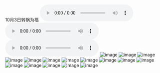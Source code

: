 10月3日转祸为福
<audio controls src="./转祸为福_1.m4a"></audio>
<audio controls src="./转祸为福_2.m4a"></audio>
<audio controls src="./转祸为福_3.m4a"></audio>
![image](https://user-images.githubusercontent.com/91267933/147319816-501b5e9f-bd0d-4005-ae32-35c3c716462c.png)
![image](https://user-images.githubusercontent.com/91267933/147319848-c2f35bce-a3ec-402f-8983-d0e0abf785c7.png)
![image](https://user-images.githubusercontent.com/91267933/147319883-102ae714-47f4-4a31-b242-6199da101e98.png)
![image](https://user-images.githubusercontent.com/91267933/147319919-3c868fd5-0aff-4ae3-bed6-28f86a4883ac.png)
![image](https://user-images.githubusercontent.com/91267933/147319953-fdcb0666-93e4-42e7-918d-53e71c2f1494.png)
![image](https://user-images.githubusercontent.com/91267933/147319991-4c5e10ed-21f4-4a74-87a3-6b3522a651b2.png)
![image](https://user-images.githubusercontent.com/91267933/147320012-4342b677-d6f9-4b51-93dd-231554b1670e.png)
![image](https://user-images.githubusercontent.com/91267933/147320417-d8f3b87f-ecbf-4383-bc72-32ee55f9fa83.png)
![image](https://user-images.githubusercontent.com/91267933/147320440-cf334450-5690-4c41-a22c-7d00657b0289.png)
![image](https://user-images.githubusercontent.com/91267933/147320465-974f6a54-5247-458e-b075-1c75ee695f8a.png)
![image](https://user-images.githubusercontent.com/91267933/147320480-98deb397-ec78-42c6-b8e8-27fad1e73510.png)
![image](https://user-images.githubusercontent.com/91267933/147320504-5a47927c-0f3f-4aa4-88de-23e34f9a3f68.png)
![image](https://user-images.githubusercontent.com/91267933/147320536-9e5e2021-4b75-4450-ad0d-208811810dc7.png)
![image](https://user-images.githubusercontent.com/91267933/147320558-b3234af5-484e-4a51-96a7-1a2a4bba5033.png)
![image](https://user-images.githubusercontent.com/91267933/147320588-251d4367-2c77-4735-bb65-f221e2da22e0.png)
![image](https://user-images.githubusercontent.com/91267933/147320609-3f9e3da8-7e1f-4c53-b95b-1e9260b34f63.png)
